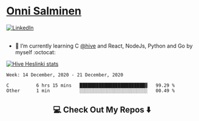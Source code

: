 <h1> <a href="https://osalmine.github.io/cv/">Onni Salminen</a></h1>
<a href="https://www.linkedin.com/in/onni-salminen/" target="_blank"><img src="https://img.shields.io/badge/LinkedIn-%230077B5.svg?&style=flat-square&logo=linkedin&logoColor=white" alt="LinkedIn"></a>
<br />
<br />

- 🌱 I’m currently learning C <a href="https://www.hive.fi/en/">@hive</a> and React, NodeJs, Python and Go by myself :octocat:

[![Hive Heslinki stats](https://badge42.herokuapp.com/api/stats/osalmine?privacyEmail=true)](https://github.com/JaeSeoKim/badge42)

<!--START_SECTION:waka-->
```text
Week: 14 December, 2020 - 21 December, 2020

C          6 hrs 15 mins   ████████████████████████▓   99.29 % 
Other      1 min           ░░░░░░░░░░░░░░░░░░░░░░░░░   00.49 % 
```
<!--END_SECTION:waka-->


<h2  align="center">💻 Check Out My Repos ⬇️ </h2>
